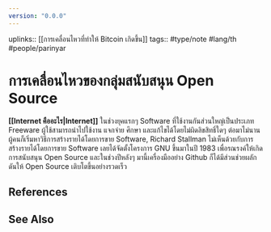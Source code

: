 ```yaml
---
version: "0.0.0"
---
```

uplinks:: [[การเคลื่อนไหวที่ทำให้ Bitcoin เกิดขึ้น]]
tags:: #type/note #lang/th #people/parinyar
# การเคลื่อนไหวของกลุ่มสนับสนุน Open Source
**[[Internet คืออะไร|Internet]]** ในช่วงยุคแรกๆ Software ที่ใช้งานกันส่วนใหญ่เป็นประเภท Freeware ผู้ใช้สามารถนำไปใช้งาน แจกจ่าย ศึกษา และแก้ไขได้โดยไม่ผิดลิขสิทธิ์ใดๆ ต่อมาไม่นานผู้คนก็เริ่มหาวิธีการสร้างรายได้โดยการขาย Software, Richard Stallman ไม่เห็นด้วยกับการสร้างรายได้โดยการขาย Software เลยได้จัดตั้งโครงการ GNU ขึ้นมาในปี 1983 เพื่อรณรงค์ให้เกิดการสนับสนุน Open Source และในช่วงปีหลังๆ มานี้เครื่องมืออย่าง Github ก็ได้มีส่วนช่วยผลักดันให้ Open Source เติบโตขึ้นอย่างรวดเร็ว

## References

## See Also
